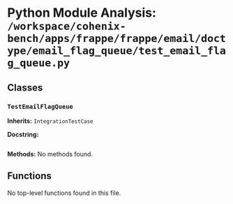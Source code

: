 # Python Module Analysis: `/workspace/cohenix-bench/apps/frappe/frappe/email/doctype/email_flag_queue/test_email_flag_queue.py`

## Classes

### `TestEmailFlagQueue`
**Inherits:** `IntegrationTestCase`


**Docstring:**
```

```

**Methods:**
No methods found.




## Functions

No top-level functions found in this file.
